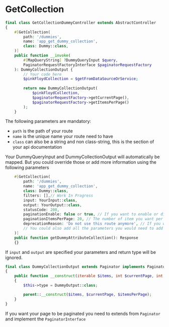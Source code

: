 # GetCollection

```php
final class GetCollectionDummyController extends AbstractController
{
    #[GetCollection(
        path: '/dummies',
        name: 'app_get_dummy_collection',
        class: Dummy::class,
    )]
    public function __invoke(
        #[MapQueryString] ?DummyQueryInput $query,
        PaginatorRequestFactoryInterface $paginatorRequestFactory
    ): DummyCollectionOutput {
        // Your code here
        $pinkFloydCollection = $getFromDataSourceOrService;
        
        return new DummyCollectionOutput(
            $pinkFloydCollection,
            $paginatorRequestFactory->getCurrentPage(),
            $paginatorRequestFactory->getItemsPerPage()
        );
    }
```
The following parameters are mandatory:

- `path` is the path of your route
- `name` is the unique name your route need to have
- `class` can also be a string and non class-string, this is the section of your api documentation

Your DummyQueryInput and DummyCollectionOutput will automatically be mapped.
But you could override those or add more information using the following parameters

```php
    #[GetCollection(
        path: '/dummies',
        name: 'app_get_dummy_collection',
        class: Dummy::class,
        filters: [],// Work In Progress
        input: YourInput::class,
        output: YourOutput::class,
        statusCode: 200,
        paginationEnable: false or true, // If you want to enable or disable the pagination
        paginationItemsPerPage: 20, // The number of item you want per pages
        deprecationReason: 'Do not use this route anymore', // If you want to deprecate this route
        // You could also add all the parameters you would need to add from a normal #[Route] attribute
    )]
    public function getDummyAttributeCollection(): Response
    {}
```

If `input` and `output` are specified your parameters and return type will be ignored.

```php
final class DummyCollectionOutput extends Paginator implements PaginatorInterface
{
    public function __construct(iterable $items, int $currentPage, int $itemsPerPage)
    {
        $this->type = DummyOutput::class;

        parent::__construct($items, $currentPage, $itemsPerPage);
    }
}
```

If you want your page to be paginated you need to extends from `Paginator` and implement the `PaginatorInterface` 
